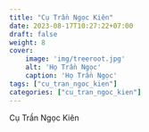 ```yaml
---
title: "Cụ Trần Ngọc Kiên"
date: 2023-08-17T10:27:22+07:00
draft: false
weight: 8
cover:
    image: 'img/treeroot.jpg'
    alt: 'Họ Trần Ngọc'
    caption: 'Họ Trần Ngọc'
tags: ["cu_tran_ngoc_kien"]
categories: ["cu_tran_ngoc_kien"]
---
```


Cụ Trần Ngọc Kiên